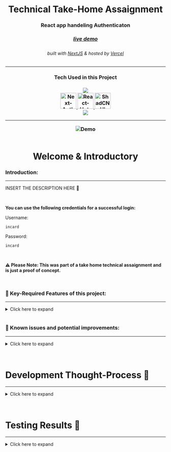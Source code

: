 <!-- Introduction Text -->
<div align="center">
    <h1>Technical Take-Home Assaignment</h1>
    <h3>React app handeling Authenticaton <h3>
    <h3> 
      <a href='🎯insert live link here', target='_blank'>
        <h5>live demo</h5>
      <a/>
    </h3>
        <h6>
            built with <a href="https://nextjs.org/" >NextJS</a> &
            hosted by <a href="https://vercel.com/">Vercel</a> 
        </h6>
</div>

---

<h3 align='center'>
Tech Used in this Project
<h3>
<p align='center'>
    <a href="https://skillicons.dev">
        <img src="https://skillicons.dev/icons?i=ts,nextjs,tailwind" /><br>
        <img src="https://next-auth.js.org/img/logo/logo-sm.png" width=50 alt="Next-Auth">
        <img src="https://img.stackshare.io/service/40157/default_ac6bddce398a038cb30e3dfd23eaab10c84cfc78.jpg" width=50 alt="React-Hot-Toast" >
        <img src="https://avatars.githubusercontent.com/u/139895814?s=280&v=4" width=50 alt="ShadCN UI Library"><br>
        <img src="https://skillicons.dev/icons?i=vercel,github,jest" />
    </a>
</p>

---

<!-- Logo -->
<div align=center>
    <img src="INSERT DEMO IMAGE HERE 🎯" alt="Demo" title="DemoImage" width="" height="">     
   
</div>

<br>




















<!-- -------------------------------------------------------------------------- -->

<h1 align='center'> Welcome & Introductory </h1>

<!-- -------------------------------------------------------------------------- -->

### Introduction:

<!-- -------------------------------------------------------------------------- -->
<hr/>

INSERT THE DESCRIPTION HERE 🎯



</br>

**You can use the following credentials for a successful login:**

Username:
```shell
incard
```

Password:
```shell
incard
```

<br/>

**⚠ Please Note: This was part of a take home technical assaignment and is just a proof of concept.**
















<!-- -------------------------------------------------------------------------- -->

<br>

### 🔑 Key-Required Features of this project:

<!-- -------------------------------------------------------------------------- -->
<hr>

<!-- Small container -->
<details>
<summary> Click here to expand</summary>
<br/>

<div>

##### REQUIRED FEATURES: 
<hr>

✅ Consist of at least two pages - <em>(login and a home page)</em>

✅ Should be functional - <em>(login should take users to the home page etc.)</em> 

✅ Should Handle errors - <em>(incorrect details entered or session expired etc.)</em>

✅ Create 2-3 unit tests

✅ Deploy the app

</br>

##### STRETCH FEATURES: 
<hr>

✅ Fully supporta SSR

✅ Session should be persistent <em>(page reload should not result in login page)</em>

✅ Session expired should be redirected back to the login page.

✅ Website is fully responsive 

</br>

##### BONUS FEATURES:
<hr>

✅ Landing/Splash page

✅ Interactive NavBar with Hamburger menu

✅ Protected Server and Client side page's for testing  

<br/>

---

#### Copy of the raw instructions given: 
<details>
<summary> Click here to expand</summary>
<br/>

#### Little project so we can assess your Frontend technical skills:

Create a React app, ideally in **Typescript**, with your preferred choice of tools. We want to see how you would structure it, the tools used and any best practices applied to improve dev productivity.
Here are the requirements for the app:

1.    It should consist of at least **two pages** - the **login and a home page**.
2.   It should be functional e.g. **login should take users to the home page** - *use 'incard' for username and password*.
3.   It **should Handle errors** - *e.g. if incorrect details were entered or session has expired.*
4.   The **session should be persistent** e.g. on page reload the user should not be taken back to the login page. If the session has expired then they should be redirected back to the login page.
5.   It would be nice to **support SSR**.
6.   Create **2-3 unit tests**.
7.    **Deploy** the app

Good luck! Please let me know if that is all clear or if you have any questions?

<!-- CLOSING DIV -->
</details>
<br/>

<!-- CLOSING DIV -->
</details>
<br/>












### 🎯 Known issues and potential improvements:

<!-- -------------------------------------------------------------------------- -->
<hr>

<!-- Small container -->
<details>
<summary> Click here to expand</summary>
<br/>


#### Known issues: 

💥 🎯

💥 🎯




</br>

#### Future Features & Improvements: 

💥 🎯 adding user roles

💥 🎯



<!-- CLOSING DIV -->
</details>
<br/><br>








###

<!-- -------------------------------------------------------------------------- -->




















<!-- -------------------------------------------------------------------------- -->

<h1 align='left'> Development Thought-Process 💭</h1>
<hr>

<!-- -------------------------------------------------------------------------- -->

<details>
<summary> Click here to expand </summary>
<br/>


<!--? THIS IS MY TEMPLATE  -->

### `INSERT FILE NAME HERE`

<!-- -------------------------------------------------------------------------- -->

<!-- Small container -->
<details>
<summary> Click here to expand </summary>
<br/>

#### INSERT HEADING 🎯

insert some content here 🎯


<!-- CLOSING DIV -->
</details>

<br>


<!--? THIS IS MY TEMPLATE  -->

### `INSERT FILE NAME HERE`

<!-- -------------------------------------------------------------------------- -->

<!-- Small container -->
<details>
<summary> Click here to expand </summary>
<br/>

#### INSERT HEADING 🎯

insert some content here 🎯


<!-- CLOSING DIV -->
</details>

<br>




















<!-- SECTION CLOSING DIV -->
</details>
<br><br>

<!-- -------------------------------------------------------------------------- -->

<h1 align='left'> Testing Results 🧪</h1>
<hr>

<!-- -------------------------------------------------------------------------- -->


<details>
<summary> Click here to expand </summary>
<br/>


insert code coverage image here 🎯

<!-- CLOSING DIV -->
</details>

<br><br>
